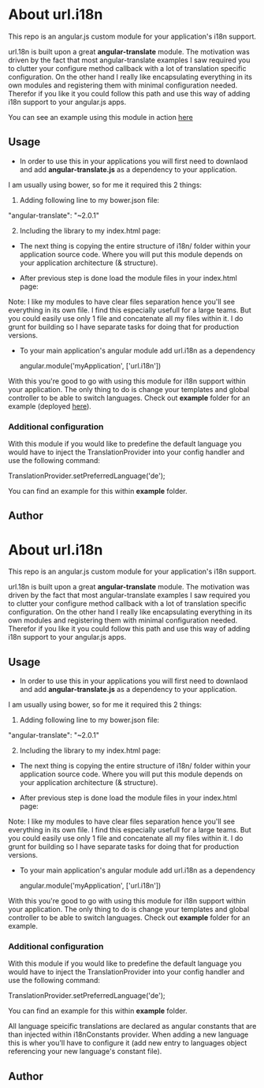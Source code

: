 # About url.i18n

This repo is an angular.js custom module for your application's i18n support.

url.18n is built upon a great **angular-translate** module. The motivation was driven by the fact that most angular-translate examples I saw required you to clutter your configure method callback with a lot of translation specific configuration. 
On the other hand I really like encapsulating everything in its own modules and registering them with minimal configuration needed. Therefor if you like it you could follow this path and use this way of adding i18n support to your angular.js apps.

You can see an example using this module in action [here](http://uroslates.github.io/url.i18n/example/)

##  Usage

* In order to use this in your applications you will first need to downlaod and add **angular-translate.js** as a dependency to your application. 

I am usually using bower, so for me it required this 2 things:
1) Adding following line to my bower.json file:

  "angular-translate": "~2.0.1"

2) Including the library to my index.html page:

  <script src="bower_components/angular-translate/angular-translate.js"></script>

* The next thing is copying the entire structure of i18n/ folder within your application source code. Where you will put this module depends on your application architecture (& structure).

* After previous step is done load the module files in your index.html page:

  <script src="scripts/modules/i18n/index.js"></script>
  <script src="scripts/modules/i18n/constants.js"></script>
  <script src="scripts/modules/i18n/providers/translation-provider.js"></script>
  <script src="scripts/modules/i18n/lang/sr.js"></script>
  <script src="scripts/modules/i18n/lang/de.js"></script>
  <script src="scripts/modules/i18n/lang/en.js"></script>

Note: I like my modules to have clear files separation hence you'll see everything in its own file. I find this especially usefull for a large teams. But you could easily use only 1 file and concatenate all my files within it. I do grunt for building so I have separate tasks for doing that for production versions.

* To your main application's angular module add url.i18n as a dependency

  angular.module('myApplication', ['url.i18n'])

With this you're good to go with using this module for i18n support within your application. The only thing to do is change your templates and global controller to be able to switch languages. Check out **example** folder for an example (deployed [here](http://uroslates.github.io/url.i18n/example/)).


### Additional configuration

With this module if you would like to predefine the default language you would have to inject the TranslationProvider into your config handler and use the following command:

  TranslationProvider.setPreferredLanguage('de');

You can find an example for this within **example** folder.

## Author

# About url.i18n

This repo is an angular.js custom module for your application's i18n support.

url.18n is built upon a great **angular-translate** module. The motivation was driven by the fact that most angular-translate examples I saw required you to clutter your configure method callback with a lot of translation specific configuration. 
On the other hand I really like encapsulating everything in its own modules and registering them with minimal configuration needed. Therefor if you like it you could follow this path and use this way of adding i18n support to your angular.js apps.


##  Usage

* In order to use this in your applications you will first need to downlaod and add **angular-translate.js** as a dependency to your application. 

I am usually using bower, so for me it required this 2 things:
1) Adding following line to my bower.json file:

  "angular-translate": "~2.0.1"

2) Including the library to my index.html page:

  <script src="bower_components/angular-translate/angular-translate.js"></script>

* The next thing is copying the entire structure of i18n/ folder within your application source code. Where you will put this module depends on your application architecture (& structure).

* After previous step is done load the module files in your index.html page:

  <script src="scripts/modules/i18n/index.js"></script>
  <script src="scripts/modules/i18n/constants.js"></script>
  <script src="scripts/modules/i18n/providers/translation-provider.js"></script>
  <script src="scripts/modules/i18n/lang/sr.js"></script>
  <script src="scripts/modules/i18n/lang/de.js"></script>
  <script src="scripts/modules/i18n/lang/en.js"></script>

Note: I like my modules to have clear files separation hence you'll see everything in its own file. I find this especially usefull for a large teams. But you could easily use only 1 file and concatenate all my files within it. I do grunt for building so I have separate tasks for doing that for production versions.

* To your main application's angular module add url.i18n as a dependency

  angular.module('myApplication', ['url.i18n'])

With this you're good to go with using this module for i18n support within your application. The only thing to do is change your templates and global controller to be able to switch languages. Check out **example** folder for an example.


### Additional configuration

With this module if you would like to predefine the default language you would have to inject the TranslationProvider into your config handler and use the following command:

  TranslationProvider.setPreferredLanguage('de');

You can find an example for this within **example** folder.

All language speicific translations are declared as angular constants that are than injected within i18nConstants provider. When adding a new language this is wher you'll have to configure it (add new entry to languages object referencing your new language's constant file).


## Author

[Uroš Lates]: http://uroslates.com/
